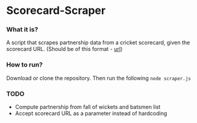 # Scorecard-Scraper

### What it is?
A script that scrapes partnership data from a cricket scorecard, given the scorecard URL. (Should be of this format - [url](http://seasonedprosg.com/Scorecard2015?Live=0&id=1200))

### How to run?
Download or clone the repository. Then run the following
```node scraper.js```

### TODO
* Compute partnership from fall of wickets and batsmen list
* Accept scorecard URL as a parameter instead of hardcoding

